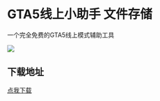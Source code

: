 # GTA5线上小助手 文件存储

一个完全免费的GTA5线上模式辅助工具

![](https://img.imgdb.cn/item/602ddfd7d2a061fec7d2862e.png)

## 下载地址

[点我下载](https://raw.githubusercontent.com/CrazyZhang666/GTA5onlineTools/master/Server/GTA5onlineTools.exe)  
